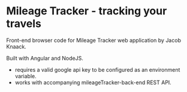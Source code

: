 # Mileage Tracker - tracking your travels

Front-end browser code for Mileage Tracker web application by Jacob Knaack.

 Built with Angular and NodeJS.
 * requires a valid google api key to be configured as an environment variable.
 * works with accompanying mileageTracker-back-end REST API.
